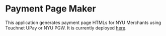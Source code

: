 # Payment Page Maker

This application generates payment page HTMLs for NYU Merchants using Touchnet UPay or NYU PGW. 
It is currently deployed [here](https://rogerli2020.github.io/nyu-merchant-payment-page-generator/).
